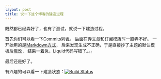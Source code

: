 ```yaml
---
layout: post
title: 说一下这个博客的建造过程
---
```


既然都已经弄好了，也有了测试，就说一下建造过程。

首先你们可以看一下[Commits列表](https://github.com/ShadowRZ/shadowrz.github.io/commits/master)。
后面在弄文章和订阅模版时一直弄不好。
一开始用的是[Markdown方式](https://github.com/ShadowRZ/shadowrz.github.io/commit/81c7be81657ee0c5feb4f9ee215e0b48f0eff3a2)，
后来发现生成不正确，于是直接抄了主题的默认模板后[魔改](https://github.com/ShadowRZ/shadowrz.github.io/commit/12df03ae9c16f5c823eefadd96f26a73284da967)，
结果一着急，Liquid代码写错了。。。

最后还是好了。

有兴趣的可以看一下建造状态：[![Build Status](https://travis-ci.org/ShadowRZ/shadowrz.github.io.svg?branch=master)](https://travis-ci.org/ShadowRZ/shadowrz.github.io)
